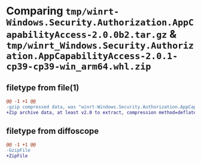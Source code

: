 # Comparing `tmp/winrt-Windows.Security.Authorization.AppCapabilityAccess-2.0.0b2.tar.gz` & `tmp/winrt_Windows.Security.Authorization.AppCapabilityAccess-2.0.1-cp39-cp39-win_arm64.whl.zip`

## filetype from file(1)

```diff
@@ -1 +1 @@
-gzip compressed data, was "winrt-Windows.Security.Authorization.AppCapabilityAccess-2.0.0b2.tar", last modified: Sat Dec  2 18:25:06 2023, max compression
+Zip archive data, at least v2.0 to extract, compression method=deflate
```

## filetype from diffoscope

```diff
@@ -1 +1 @@
-GzipFile
+ZipFile
```

